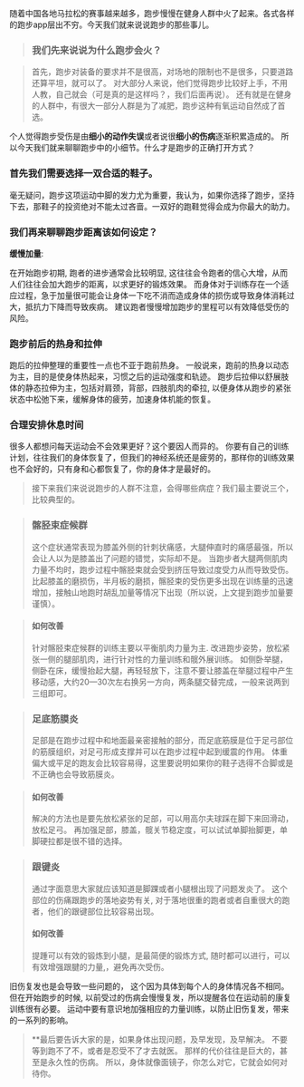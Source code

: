 随着中国各地马拉松的赛事越来越多，跑步慢慢在健身人群中火了起来。各式各样的跑步app层出不穷。今天我们就来说说跑步的那些事儿。
    
> ### 我们先来说说为什么跑步会火？

> 首先，跑步对装备的要求并不是很高，对场地的限制也不是很多，只要道路还算平坦，就可以了。
> 对大部分人来说，他们觉得跑步比较好上手，不用人教，自己就会（可是真的是这样吗？，我们后面再说）。
> 还有就是在健身的人群中，有很大一部分人群是为了减肥，跑步这种有氧运动自然成了首选。
    
个人觉得跑步受伤是由**细小的动作失误**或者说很**细小的伤病**逐渐积累造成的。
所以今天我们就来聊聊跑步中的小细节。什么才是跑步的正确打开方式？
   
### 首先我们需要选择一双合适的鞋子。
   
毫无疑问，跑步这项运动中脚的发力尤为重要，我认为，如果你选择了跑步，坚持下去，那鞋子的投资绝对不能太过吝啬。一双好的跑鞋觉得会成为你最大的助力。
   
### 我们再来聊聊跑步距离该如何设定？

**缓慢加量**: 
   
在开始跑步初期, 跑者的进步通常会比较明显, 这往往会令跑者的信心大增，从而人们往往会加大跑步的距离，以求更好的锻炼效果。 
而身体对于训练存在一个适应过程，急于加量很可能会让身体一下吃不消而造成身体的损伤或导致身体消耗过大，抵抗力下降而导致疾病。
建议跑者慢慢增加跑步的里程可以有效降低受伤的风险。

### 跑步前后的热身和拉伸
   
跑后的拉伸整理的重要性一点也不亚于跑前热身。
一般说来，跑前的热身以动态为主，目的是使身体热起来，习惯之后的运动强度和轨迹。
跑步后拉伸以舒展肢体的静态拉伸为主，包括对肩颈，背部，四肢肌肉的牵拉, 以便身体从跑步的紧张状态中松弛下来，缓解身体的疲劳，加速身体机能的恢复。

### 合理安排休息时间
    
很多人都想问每天运动会不会效果更好？这个要因人而异的。
你要有自己的训练计划，往往我们的身体恢复了，但我们的神经系统还是疲劳的，那样你的训练效果也不会好的，只有身和心都恢复了，你的身体才是最好的。
   
    
> 接下来我们来说说跑步的人群不注意，会得哪些病症？我们最主要说三个，比较典型的。

> ### 髂胫束症候群
> 这个症状通常表现为膝盖外侧的针刺状痛感，大腿伸直时的痛感最强，所以会让人以为是膝盖出了问题的错觉，实际却不是。
> 当跑步者大腿两侧肌肉力量不均时，跑步过程中髂胫束就会受到挤压导致过度受力从而导致受伤。
> 比起膝盖的磨损伤，半月板的磨损，髂胫束的受伤更多出现在训练量的迅速增加，接触山地跑时胡乱加量等情况下出现（所以说，上文提到跑步加量要谨慎）。

> #### 如何改善
> 针对髂胫束症候群的训练主要以平衡肌肉力量为主.
> 改进跑步姿势，放松紧张一侧的腿部肌肉，进行针对性的力量训练和髋外展训练。
> 如侧卧举腿，侧卧在床，缓慢抬起大腿，再轻轻放下，注意不要让膝盖在举腿过程中产生移动感，大约20—30次左右换另一方向，两条腿交替完成，一般来说两到三组即可。
   
> ### 足底筋膜炎
> 足部是在跑步过程中和地面最亲密接触的部分，而足底筋膜是位于足弓部位的筋膜组织，对足弓形成支撑并可以在跑步过程中起到缓震的作用。
> 体重偏大或平足的跑友会比较容易得，这里要说明如果你的鞋子选得不合脚或是不正确也会导致筋膜炎。
   
> #### 如何改善
> 解决的方法也是要先放松紧张的足部，可以用高尔夫球踩在脚下来回滑动，放松足弓。
> 再加强足部，膝盖，髋关节稳定度，可以试试单脚抬脚更，单脚硬拉都是很不错的选择。
   
> ### 跟键炎
> 通过字面意思大家就应该知道是脚踝或者小腿根出现了问题发炎了。
> 这个部位的伤痛跟跑步的落地姿势有关, 对于落地很重的跑者或者自重很大的跑者，他们的跟键部位比较容易出现。
> #### 如何改善
> 提踵可以有效的锻炼到小腿，是最简便的锻炼方式, 随时都可以进行，可以有效增强跟腱的力量,，避免再次受伤。
    
旧伤复发也是会导致一些问题的， 这个因为具体到每个人的身体情况各不相同。
但在开始跑步的时候, 以前受过的伤病会慢慢复发，所以提醒各位在运动前的康复训练很有必要。
运动中要有意识地加强相应的力量训练，以防止旧伤复发，带来的一系列的影响。
    
> **最后要告诉大家的是，如果身体出现问题，及早发现，及早解决。
不要等到跑不了不，或者是忍受不了才去就医。
那样的代价往往是巨大的，甚至是永久性的伤病。
所以，身体就像面镜子，你怎么对它，它就会如何对待你。
